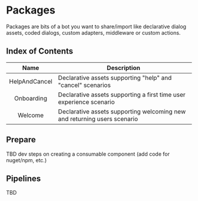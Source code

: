 # Packages
Packages are bits of a bot you want to share/import like declarative dialog assets, coded dialogs, custom adapters, middleware or custom actions.

## Index of Contents
| Name         | Description |  
|:------------:|-------------|
|HelpAndCancel | Declarative assets supporting "help" and "cancel" scenarios |
|Onboarding | Declarative assets supporting a first time user experience scenario |
|Welcome | Declarative assets supporting welcoming new and returning users scenario |

## Prepare
TBD dev steps on creating a consumable component (add code for nuget/npm, etc.)

## Pipelines
TBD 
